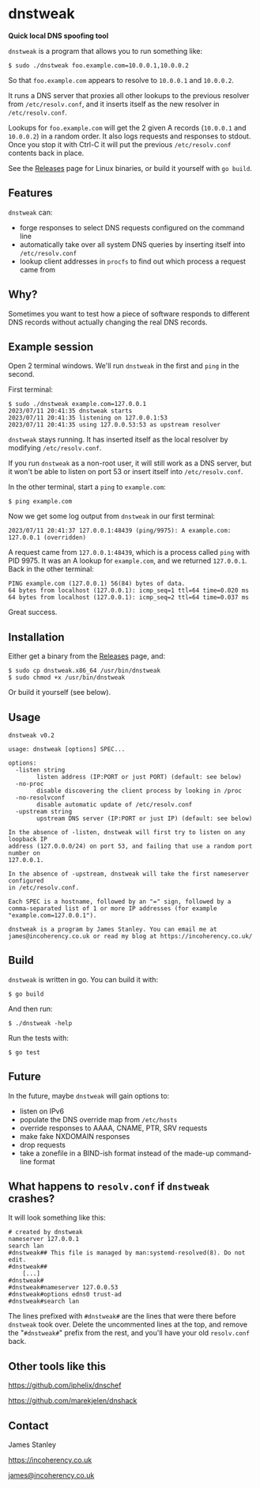 # dnstweak

**Quick local DNS spoofing tool**

`dnstweak` is a program that allows you to run something like:

    $ sudo ./dnstweak foo.example.com=10.0.0.1,10.0.0.2

So that `foo.example.com` appears to resolve to `10.0.0.1` and `10.0.0.2`.

It runs a DNS server that proxies all other lookups to the previous resolver from
`/etc/resolv.conf`, and it inserts itself as the new resolver in
`/etc/resolv.conf`.

Lookups for `foo.example.com` will get the 2 given A records
(`10.0.0.1` and `10.0.0.2`) in a random order. It also logs requests and
responses to stdout. Once you stop it with Ctrl-C it will put the previous
`/etc/resolv.conf` contents back in place.

See the [Releases](https://github.com/jes/dnstweak/releases/) page for Linux
binaries, or build it yourself with `go build`.

## Features

`dnstweak` can:

 - forge responses to select DNS requests configured on the command line
 - automatically take over all system DNS queries by inserting itself into `/etc/resolv.conf`
 - lookup client addresses in `procfs` to find out which process a request came from

## Why?

Sometimes you want to test how a piece of software responds to different DNS
records without actually changing the real DNS records.

## Example session

Open 2 terminal windows. We'll run `dnstweak` in the first and `ping` in
the second.

First terminal:

    $ sudo ./dnstweak example.com=127.0.0.1
    2023/07/11 20:41:35 dnstweak starts
    2023/07/11 20:41:35 listening on 127.0.0.1:53
    2023/07/11 20:41:35 using 127.0.0.53:53 as upstream resolver

`dnstweak` stays running. It has inserted itself as the local resolver by
modifying `/etc/resolv.conf`.

If you run `dnstweak` as a non-root user, it will still work as a DNS server,
but it won't be able to listen on port 53 or insert itself into `/etc/resolv.conf`.

In the other terminal, start a `ping` to `example.com`:

    $ ping example.com

Now we get some log output from `dnstweak` in our first terminal:

    2023/07/11 20:41:37 127.0.0.1:48439 (ping/9975): A example.com: 127.0.0.1 (overridden)

A request came from `127.0.0.1:48439`, which is a process called `ping` with
PID 9975.
It was an A lookup for `example.com`, and we returned `127.0.0.1`. Back in the other terminal:

    PING example.com (127.0.0.1) 56(84) bytes of data.
    64 bytes from localhost (127.0.0.1): icmp_seq=1 ttl=64 time=0.020 ms
    64 bytes from localhost (127.0.0.1): icmp_seq=2 ttl=64 time=0.037 ms

Great success.

## Installation

Either get a binary from the [Releases](https://github.com/jes/dnstweak/releases/) page, and:

    $ sudo cp dnstweak.x86_64 /usr/bin/dnstweak
    $ sudo chmod +x /usr/bin/dnstweak

Or build it yourself (see below).

## Usage

    dnstweak v0.2

    usage: dnstweak [options] SPEC...

    options:
      -listen string
            listen address (IP:PORT or just PORT) (default: see below)
      -no-proc
            disable discovering the client process by looking in /proc
      -no-resolvconf
            disable automatic update of /etc/resolv.conf
      -upstream string
            upstream DNS server (IP:PORT or just IP) (default: see below)

    In the absence of -listen, dnstweak will first try to listen on any loopback IP
    address (127.0.0.0/24) on port 53, and failing that use a random port number on
    127.0.0.1.

    In the absence of -upstream, dnstweak will take the first nameserver configured
    in /etc/resolv.conf.

    Each SPEC is a hostname, followed by an "=" sign, followed by a
    comma-separated list of 1 or more IP addresses (for example
    "example.com=127.0.0.1").

    dnstweak is a program by James Stanley. You can email me at
    james@incoherency.co.uk or read my blog at https://incoherency.co.uk/

## Build

`dnstweak` is written in go. You can build it with:

    $ go build

And then run:

    $ ./dnstweak -help

Run the tests with:

    $ go test

## Future

In the future, maybe `dnstweak` will gain options to:

 - listen on IPv6
 - populate the DNS override map from `/etc/hosts`
 - override responses to AAAA, CNAME, PTR, SRV requests
 - make fake NXDOMAIN responses
 - drop requests
 - take a zonefile in a BIND-ish format instead of the made-up command-line format

## What happens to `resolv.conf` if `dnstweak` crashes?

It will look something like this:

    # created by dnstweak
    nameserver 127.0.0.1
    search lan
    #dnstweak## This file is managed by man:systemd-resolved(8). Do not edit.
    #dnstweak##
        [...]
    #dnstweak#
    #dnstweak#nameserver 127.0.0.53
    #dnstweak#options edns0 trust-ad
    #dnstweak#search lan

The lines prefixed with `#dnstweak#` are the lines that were there before `dnstweak`
took over. Delete the uncommented lines at the top, and remove the "`#dnstweak#`"
prefix from the rest, and you'll have your old `resolv.conf` back.

## Other tools like this

https://github.com/iphelix/dnschef

https://github.com/marekjelen/dnshack

## Contact

James Stanley

https://incoherency.co.uk

james@incoherency.co.uk
